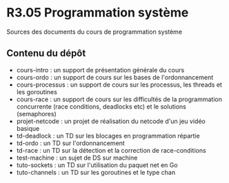 # R3.05 Programmation système

Sources des documents du cours de programmation système

## Contenu du dépôt

- cours-intro : un support de présentation générale du cours
- cours-ordo : un support de cours sur les bases de l'ordonnancement
- cours-processus : un support de cours sur les processus, les threads et les goroutines
- cours-race : un support de cours sur les difficultés de la programmation concurrente (race conditions, deadlocks etc) et le solutions (semaphores)
- projet-netcode : un projet de réalisation du netcode d'un jeu vidéo basique
- td-deadlock : un TD sur les blocages en programmation répartie
- td-ordo : un TD sur l'ordonnancement
- td-race : un TD sur la détection et la correction de race-conditions
- test-machine : un sujet de DS sur machine
- tuto-sockets : un TD sur l'utilisation du paquet net en Go
- tuto-channels : un TD sur les goroutines et le type chan
